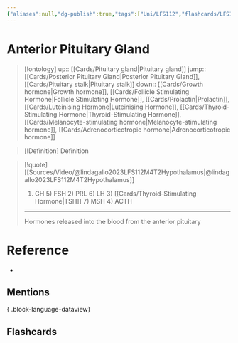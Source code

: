 ```yaml
---
{"aliases":null,"dg-publish":true,"tags":["Uni/LFS112","flashcards/LFS112"],"permalink":"/cards/anterior-pituitary-gland/","dgPassFrontmatter":true}
---
```


# Anterior Pituitary Gland

> [!ontology]
> up:: [[Cards/Pituitary gland\|Pituitary gland]]
> jump:: [[Cards/Posterior Pituitary Gland\|Posterior Pituitary Gland]], [[Cards/Pituitary stalk\|Pituitary stalk]]
> down:: [[Cards/Growth hormone\|Growth hormone]], [[Cards/Follicle Stimulating Hormone\|Follicle Stimulating Hormone]], [[Cards/Prolactin\|Prolactin]], [[Cards/Luteinising Hormone\|Luteinising Hormone]], [[Cards/Thyroid-Stimulating Hormone\|Thyroid-Stimulating Hormone]], [[Cards/Melanocyte-stimulating hormone\|Melanocyte-stimulating hormone]], [[Cards/Adrenocorticotropic hormone\|Adrenocorticotropic hormone]]

> [!Definition] Definition
> 

> [!quote] [[Sources/Video/@lindagallo2023LFS112M4T2Hypothalamus\|@lindagallo2023LFS112M4T2Hypothalamus]]
> 
> 1) GH 5) FSH 2) PRL 6) LH 3) [[Cards/Thyroid-Stimulating Hormone\|TSH]] 7) MSH 4) ACTH
> 
> ---
> Hormones released into the blood from the anterior pituitary

# Reference
- 

## Mentions

{ .block-language-dataview}

## Flashcards

